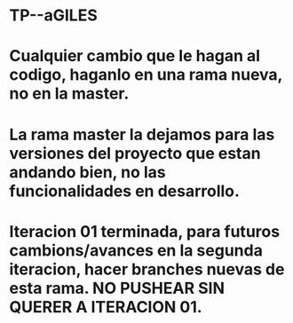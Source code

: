 # TP--aGILES

# Cualquier cambio que le hagan al codigo, haganlo en una rama nueva, no en la master.
# La rama master la dejamos para las versiones del proyecto que estan andando bien, no las funcionalidades en desarrollo.
# Iteracion 01 terminada, para futuros cambions/avances en la segunda iteracion, hacer branches nuevas de esta rama. NO PUSHEAR SIN QUERER A ITERACION 01.
